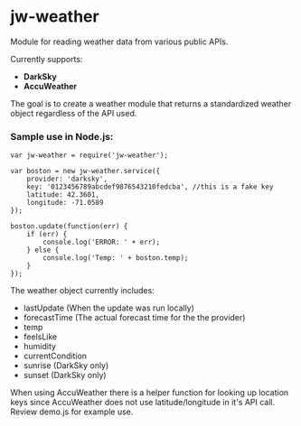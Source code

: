 # jw-weather
Module for reading weather data from various public APIs.

Currently supports:
- **DarkSky**
- **AccuWeather**

The goal is to create a weather module that returns a standardized weather object regardless of the API used.

### Sample use in Node.js:
```
var jw-weather = require('jw-weather');

var boston = new jw-weather.service({
    provider: 'darksky',
    key: '0123456789abcdef9876543210fedcba', //this is a fake key
    latitude: 42.3601,
    longitude: -71.0589
});

boston.update(function(err) {
    if (err) {
        console.log('ERROR: ' + err);
    } else {
        console.log('Temp: ' + boston.temp);
    }     
});
```

The weather object currently includes:

- lastUpdate (When the update was run locally)
- forecastTime (The actual forecast time for the the provider)
- temp
- feelsLike
- humidity
- currentCondition
- sunrise (DarkSky only)
- sunset (DarkSky only)

When using AccuWeather there is a helper function for looking up location keys since AccuWeather does not use latitude/longitude in it's API call.
Review demo.js for example use.

